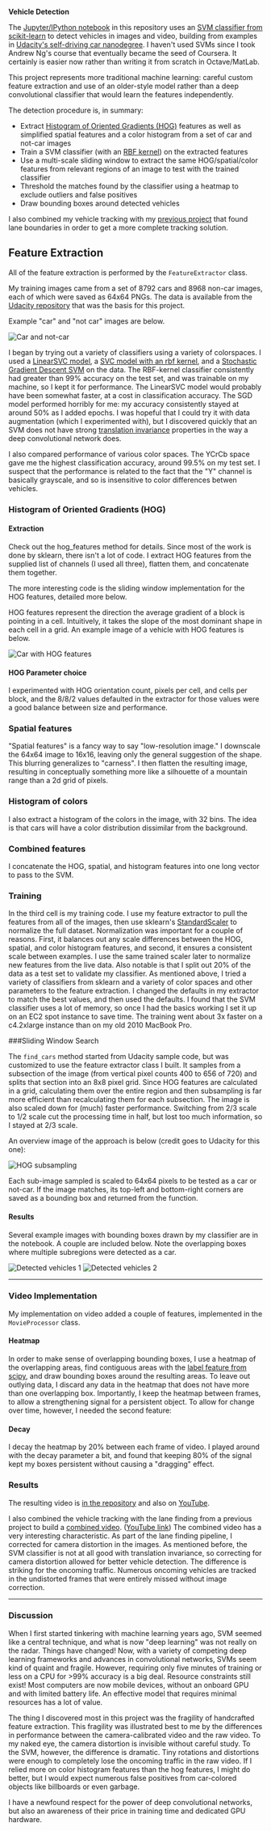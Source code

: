 **Vehicle Detection**

The [Jupyter/IPython notebook](https://github.com/gardenermike/vehicle-tracking/blob/master/vehicle-detection.ipynb) in this repository uses an [SVM classifier from scikit-learn](http://scikit-learn.org/stable/modules/generated/sklearn.svm.SVC.html) to detect vehicles in images and video, building from examples in [Udacity's self-driving car nanodegree](https://www.udacity.com/drive).
I haven't used SVMs since I took Andrew Ng's course that eventually became the seed of Coursera. It certainly is easier now rather than writing it from scratch in Octave/MatLab.

This project represents more traditional machine learning: careful custom feature extraction and use of an older-style model rather than a deep convolutional classifier that would learn the features independently.

The detection procedure is, in summary:

* Extract [Histogram of Oriented Gradients (HOG)](http://www.learnopencv.com/histogram-of-oriented-gradients/) features as well as simplified spatial features and a color histogram from a set of car and not-car images
* Train a SVM classifier (with an [RBF kernel](https://en.wikipedia.org/wiki/Radial_basis_function_kernel)) on the extracted features
* Use a multi-scale sliding window to extract the same HOG/spatial/color features from relevant regions of an image to test with the trained classifier
* Threshold the matches found by the classifier using a heatmap to exclude outliers and false positives
* Draw bounding boxes around detected vehicles

I also combined my vehicle tracking with my [previous project](https://github.com/gardenermike/finding-lane-lines-reprise) that found lane boundaries in order to get a more complete tracking solution.

[//]: # (Image References)
[image1]: ./examples/car_not_car.png
[image2]: ./examples/HOG_example.jpg
[image3]: ./examples/sliding_windows.jpg
[image4]: ./examples/sliding_window.jpg
[image5]: ./examples/bboxes_and_heat.png
[image6]: ./examples/labels_map.png
[image7]: ./examples/output_bboxes.png
[car-and-hog]: ./examples/car-and-hog.jpg
[hog-sub]: ./examples/hog-sub.jpg
[boxed-1]: ./examples/boxed-1.png
[boxed-2]: ./examples/boxed-2.png
[video1]: ./project_video.mp4

## Feature Extraction

All of the feature extraction is performed by the `FeatureExtractor` class.

My training images came from a set of 8792 cars and 8968 non-car images, each of which were saved as 64x64 PNGs. The data is available from the [Udacity repository](https://github.com/udacity/CarND-Vehicle-Detection) that was the basis for this project.

Example "car" and "not car" images are below.

![Car and not-car][image1]

I began by trying out a variety of classifiers using a variety of colorspaces. I used a [LinearSVC model](http://scikit-learn.org/stable/modules/generated/sklearn.svm.LinearSVC.html#sklearn.svm.LinearSVC), a [SVC model with an rbf kernel](http://scikit-learn.org/stable/modules/generated/sklearn.svm.SVC.html#sklearn.svm.SVC), and a [Stochastic Gradient Descent SVM](http://scikit-learn.org/stable/modules/generated/sklearn.linear_model.SGDClassifier.html#sklearn.linear_model.SGDClassifier) on the data. The RBF-kernel classifier consistently had greater than 99% accuracy on the test set, and was trainable on my machine, so I kept it for performance. The LinearSVC model would probably have been somewhat faster, at a cost in classification accuracy. The SGD model performed horribly for me: my accuracy consistently stayed at around 50% as I added epochs. I was hopeful that I could try it with data augmentation (which I experimented with), but I discovered quickly that an SVM does not have strong [translation invariance](https://en.wikipedia.org/wiki/Translational_symmetry) properties in the way a deep convolutional network does.

I also compared performance of various color spaces. The YCrCb space gave me the highest classification accuracy, around 99.5% on my test set. I suspect that the performance is related to the fact that the "Y" channel is basically grayscale, and so is insensitive to color differences betwen vehicles.


### Histogram of Oriented Gradients (HOG)

#### Extraction
Check out the hog_features method for details. Since most of the work is done by sklearn, there isn't a lot of code. I extract HOG features from the supplied list of channels (I used all three), flatten them, and concatenate them together.

The more interesting code is the sliding window implementation for the HOG features, detailed more below.

HOG features represent the direction the average gradient of a block is pointing in a cell. Intuitively, it takes the slope of the most dominant shape in each cell in a grid. An example image of a vehicle with HOG features is below.

![Car with HOG features][car-and-hog]

#### HOG Parameter choice

I experimented with HOG orientation count, pixels per cell, and cells per block, and the 8/8/2 values defaulted in the extractor for those values were a good balance between size and performance.

### Spatial features

"Spatial features" is a fancy way to say "low-resolution image." I downscale the 64x64 image to 16x16, leaving only the general suggestion of the shape. This blurring generalizes to "carness". I then flatten the resulting image, resulting in conceptually something more like a silhouette of a mountain range than a 2d grid of pixels.

### Histogram of colors

I also extract a histogram of the colors in the image, with 32 bins. The idea is that cars will have a color distribution dissimilar from the background.

### Combined features

I concatenate the HOG, spatial, and histogram features into one long vector to pass to the SVM.

### Training
In the third cell is my training code. I use my feature extractor to pull the features from all of the images, then use sklearn's [StandardScaler](http://scikit-learn.org/stable/modules/generated/sklearn.preprocessing.StandardScaler.html) to normalize the full dataset. Normalization was important for a couple of reasons. First, it balances out any scale differences between the HOG, spatial, and color histogram features, and second, it ensures a consistent scale between examples. I use the same trained scaler later to normalize new features from the live data.
Also notable is that I split out 20% of the data as a test set to validate my classifier.
As mentioned above, I tried a variety of classifiers from sklearn and a variety of color spaces and other parameters to the feature extraction. I changed the defaults in my extractor to match the best values, and then used the defaults.
I found that the SVM classifier uses a lot of memory, so once I had the basics working I set it up on an EC2 spot instance to save time. The training went about 3x faster on a c4.2xlarge instance than on my old 2010 MacBook Pro.


###Sliding Window Search

The `find_cars` method started from Udacity sample code, but was customized to use the feature extractor class I built. It samples from a subsection of the image (from vertical pixel counts 400 to 656 of 720) and splits that section into an 8x8 pixel grid. Since HOG features are calculated in a grid, calculating them over the entire region and then subsampling is far more efficient than recalculating them for each subsection. The image is also scaled down for (much) faster performance. Switching from 2/3 scale to 1/2 scale cut the processing time in half, but lost too much information, so I stayed at 2/3 scale.

An overview image of the approach is below (credit goes to Udacity for this one):

![HOG subsampling][hog-sub]

Each sub-image sampled is scaled to 64x64 pixels to be tested as a car or not-car. If the image matches, its top-left and bottom-right corners are saved as a bounding box and returned from the function.


#### Results

Several example images with bounding boxes drawn by my classifier are in the notebook. A couple are included below. Note the overlapping boxes where multiple subregions were detected as a car.

![Detected vehicles 1][boxed-1]
![Detected vehicles 2][boxed-2]

---

### Video Implementation

My implementation on video added a couple of features, implemented in the `MovieProcessor` class.

#### Heatmap
In order to make sense of overlapping bounding boxes, I use a heatmap of the overlapping areas, find contiguous areas with the [label feature from scipy](https://docs.scipy.org/doc/scipy-0.16.0/reference/generated/scipy.ndimage.measurements.label.html), and draw bounding boxes around the resulting areas. To leave out outlying data, I discard any data in the heatmap that does not have more than one overlapping box. Importantly, I keep the heatmap between frames, to allow a strengthening signal for a persistent object. To allow for change over time, however, I needed the second feature:

#### Decay
I decay the heatmap by 20% between each frame of video. I played around with the decay parameter a bit, and found that keeping 80% of the signal kept my boxes persistent without causing a "dragging" effect.


### Results

The resulting video is [in the repository](https://github.com/gardenermike/vehicle-tracking/blob/master/project_video.mp4) and also on [YouTube](https://youtu.be/8UL3n6VFNsc).

I also combined the vehicle tracking with the lane finding from a previous project to build a [combined video](https://github.com/gardenermike/vehicle-tracking/blob/master/project_video_output.mp4). ([YouTube link](https://youtu.be/qDGdRYXy1c0)) The combined video has a very interesting characteristic. As part of the lane finding pipeline, I corrected for camera distortion in the images. As mentioned before, the SVM classifier is not at all good with translation invariance, so correcting for camera distortion allowed for better vehicle detection. The difference is striking for the oncoming traffic. Numerous oncoming vehicles are tracked in the undistorted frames that were entirely missed without image correction.

---

### Discussion

When I first started tinkering with machine learning years ago, SVM seemed like a central technique, and what is now "deep learning" was not really on the radar. Things have changed! Now, with a variety of competing deep learning frameworks and advances in convolutional networks, SVMs seem kind of quaint and fragile. However, requiring only five minutes of training or less on a CPU for >99% accuracy is a big deal. Resource constraints still exist! Most computers are now mobile devices, without an onboard GPU and with limited battery life. An effective model that requires minimal resources has a lot of value.

The thing I discovered most in this project was the fragility of handcrafted feature extraction. This fragility was illustrated best to me by the differences in performance between the camera-calibrated video and the raw video. To my naked eye, the camera distortion is invisible without careful study. To the SVM, however, the difference is dramatic. Tiny rotations and distortions were enough to completely lose the oncoming traffic in the raw video. If I relied more on color histogram features than the hog features, I might do better, but I would expect numerous false positives from car-colored objects like billboards or even garbage.

I have a newfound respect for the power of deep convolutional networks, but also an awareness of their price in training time and dedicated GPU hardware.
